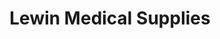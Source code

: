---
title: "Lewin Medical Supplies"
url: /riverhead/lewin-medical-supplies/
shop: medical supply
---